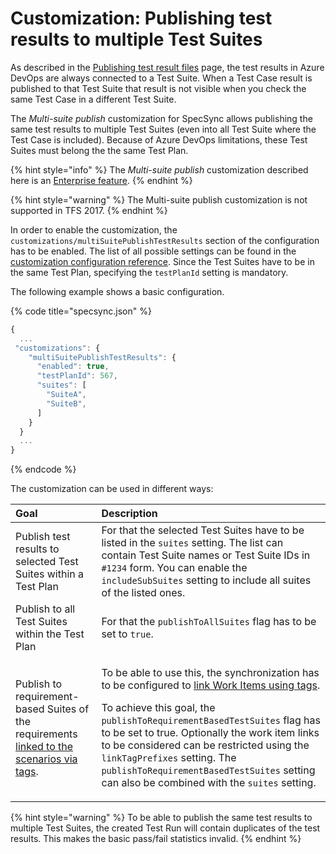 # Customization: Publishing test results to multiple Test Suites

As described in the [Publishing test result files](publishing-test-result-files.md) page, the test results in Azure DevOps are always connected to a Test Suite. When a Test Case result is published to that Test Suite that result is not visible when you check the same Test Case in a different Test Suite.

The _Multi-suite publish_ customization for SpecSync allows publishing the same test results to multiple Test Suites \(even into all Test Suite where the Test Case is included\). Because of Azure DevOps limitations, these Test Suites must belong the the same Test Plan.

{% hint style="info" %}
The _Multi-suite publish_ customization described here is an [Enterprise feature](../../licensing.md).
{% endhint %}

{% hint style="warning" %}
The Multi-suite publish customization is not supported in TFS 2017.
{% endhint %}

In order to enable the customization, the `customizations/multiSuitePublishTestResults` section of the configuration has to be enabled. The list of all possible settings can be found in the [customization configuration reference](../../reference/configuration/configuration-customizations.md). Since the Test Suites have to be in the same Test Plan, specifying the `testPlanId` setting is mandatory.

The following example shows a basic configuration.

{% code title="specsync.json" %}
```javascript
{
  ...
 "customizations": {
    "multiSuitePublishTestResults": {
      "enabled": true,
      "testPlanId": 567,
      "suites": [
        "SuiteA",
        "SuiteB",
      ]
    }
  }
  ...
}
```
{% endcode %}

The customization can be used in different ways:

<table>
  <thead>
    <tr>
      <th style="text-align:left">Goal</th>
      <th style="text-align:left">Description</th>
    </tr>
  </thead>
  <tbody>
    <tr>
      <td style="text-align:left">Publish test results to selected Test Suites within a Test Plan</td>
      <td
      style="text-align:left">For that the selected Test Suites have to be listed in the <code>suites</code> setting.
        The list can contain Test Suite names or Test Suite IDs in <code>#1234</code> form.
        You can enable the <code>includeSubSuites</code> setting to include all suites
        of the listed ones.</td>
    </tr>
    <tr>
      <td style="text-align:left">Publish to all Test Suites within the Test Plan</td>
      <td style="text-align:left">For that the <code>publishToAllSuites</code> flag has to be set to <code>true</code>.</td>
    </tr>
    <tr>
      <td style="text-align:left">Publish to requirement-based Suites of the requirements <a href="../common-synchronization-features/linking-work-items-with-tags.md">linked to the scenarios via tags</a>.</td>
      <td
      style="text-align:left">
        <p>To be able to use this, the synchronization has to be configured to
          <a
          href="../common-synchronization-features/linking-work-items-with-tags.md">link Work Items using tags</a>.</p>
        <p>To achieve this goal, the <code>publishToRequirementBasedTestSuites</code> flag
          has to be set to true. Optionally the work item links to be considered
          can be restricted using the <code>linkTagPrefixes</code> setting. The <code>publishToRequirementBasedTestSuites</code> setting
          can also be combined with the <code>suites</code> setting.</p>
        </td>
    </tr>
  </tbody>
</table>

{% hint style="warning" %}
To be able to publish the same test results to multiple Test Suites, the created Test Run will contain duplicates of the test results. This makes the basic pass/fail statistics invalid.
{% endhint %}


